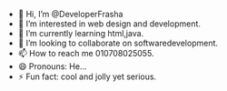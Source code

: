 - 👋 Hi, I’m @DeveloperFrasha
- 👀 I’m interested in web design and development.
- 🌱 I’m currently learning html,java.
- 💞️ I’m looking to collaborate on softwaredevelopment.
- 📫 How to reach me 010708025055.
- 😄 Pronouns: He...
- ⚡ Fun fact: cool and jolly yet serious.

<!---
DeveloperFrasha/DeveloperFrasha is a ✨ special ✨ repository because its `README.md` (this file) appears on your GitHub profile.
You can click the Preview link to take a look at your changes.
--->
